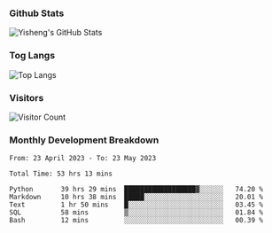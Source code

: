 ### Github Stats
![Yisheng's GitHub Stats](https://github-readme-stats-9qabuvhk1-gongyisheng.vercel.app/api?username=gongyisheng&count_private=true&show_icons=true)
### Tog Langs
![Top Langs](https://github-readme-stats-9qabuvhk1-gongyisheng.vercel.app/api/top-langs/?username=gongyisheng&layout=compact)
### Visitors
![Visitor Count](https://profile-counter.glitch.me/gongyisheng/count.svg)
### Monthly Development Breakdown
<!--START_SECTION:waka-->

```text
From: 23 April 2023 - To: 23 May 2023

Total Time: 53 hrs 13 mins

Python       39 hrs 29 mins  ██████████████████▓░░░░░░   74.20 %
Markdown     10 hrs 38 mins  █████░░░░░░░░░░░░░░░░░░░░   20.01 %
Text         1 hr 50 mins    █░░░░░░░░░░░░░░░░░░░░░░░░   03.45 %
SQL          58 mins         ▒░░░░░░░░░░░░░░░░░░░░░░░░   01.84 %
Bash         12 mins         ░░░░░░░░░░░░░░░░░░░░░░░░░   00.39 %
```

<!--END_SECTION:waka-->
